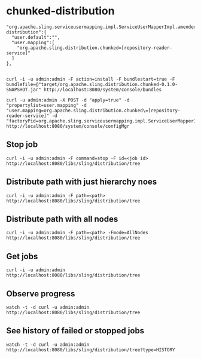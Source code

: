# chunked-distribution


    "org.apache.sling.serviceusermapping.impl.ServiceUserMapperImpl.amended~chunked-distribution":{
      "user.default":"",
      "user.mapping":[
        "org.apache.sling.distribution.chunked=[repository-reader-service]"
      ]
    },

    
    curl -i -u admin:admin -F action=install -F bundlestart=true -F bundlefile=@"target/org.apache.sling.distribution.chunked-0.1.0-SNAPSHOT.jar" http://localhost:8080/system/console/bundles

    curl -u admin:admin -X POST -d "apply=true" -d "propertylist=user.mapping" -d "user.mapping=org.apache.sling.distribution.chunked\=[repository-reader-service]" -d "factoryPid=org.apache.sling.serviceusermapping.impl.ServiceUserMapperImpl.amended" http://localhost:8080/system/console/configMgr
    
    
## Stop job

    curl -i -u admin:admin -F command=stop -F id=<job id> http://localhost:8080/libs/sling/distribution/tree  
    
## Distribute path with just hierarchy noes

    curl -i -u admin:admin -F path=<path> http://localhost:8080/libs/sling/distribution/tree
    
## Distribute path with all nodes

    curl -i -u admin:admin -F path=<path> -Fmode=AllNodes http://localhost:8080/libs/sling/distribution/tree
    

## Get jobs
    
    curl -i -u admin:admin http://localhost:8080/libs/sling/distribution/tree 
    
## Observe progress
    
    watch -t -d curl -u admin:admin http://localhost:8080/libs/sling/distribution/tree

## See history of failed or stopped jobs
    
    watch -t -d curl -u admin:admin http://localhost:8080/libs/sling/distribution/tree?type=HISTORY
